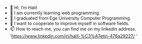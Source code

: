 - 👋 Hi, I’m Halil
- 👀 I am currently learning web programming.
- 🌱 I graduated from Ege University Computer Programming.
- 💞️ I want to cooperate to improve myself in software fields.
- 📫 How to reach me, you can find me on my linkedin address. 'https://www.linkedin.com/in/halil-%C3%A7etin-476a29227/ '

<!---
halilccetin/halilccetin is a ✨ special ✨ repository because its `README.md` (this file) appears on your GitHub profile.
You can click the Preview link to take a look at your changes.
--->
